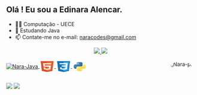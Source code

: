 ## Olá ! Eu sou a Edinara Alencar.
 
- 👩‍🎓 Computação - UECE
- 🌱 Estudando Java
- 📫 Contate-me no e-mail: naracodes@gmail.com 

<div align="center">
  <a href="https://github.com/naracodes">
  <img height="180em" src="https://github-readme-stats.vercel.app/api?username=naracodes&show_icons=true&theme=dracula&include_all_commits=true&count_private=true"/>
  <img height="180em" src="https://github-readme-stats.vercel.app/api/top-langs/?username=naracodes&layout=compact&langs_count=7&theme=dracula"/>
</div>

<div style="display: inline_block"><br>

  
  <img align="center" alt="Nara-Java" height="30" width="40" src="https://cdn.jsdelivr.net/gh/devicons/devicon/icons/java/java-original.svg" />
  <img align="center" alt="Nara-HTML" height="30" width="40" src="https://raw.githubusercontent.com/devicons/devicon/master/icons/html5/html5-original.svg">
  <img align="center" alt="Nara-CSS" height="30" width="40" src="https://raw.githubusercontent.com/devicons/devicon/master/icons/css3/css3-original.svg">
  <img align="center" alt="Nara-Python" height="30" width="40" src="https://raw.githubusercontent.com/devicons/devicon/master/icons/python/python-original.svg">
  <img align="right" alt="Nara-pic" height="150" style="border-radius:50px;" src="https://i.pinimg.com/originals/bc/90/12/bc90120213d13989f2017d023b11d404.jpg">
</div>

##

<div>
 <a href = "mailto:naracodes@gmail.com"><img src="https://img.shields.io/badge/Gmail-D14836?style=for-the-badge&logo=gmail&logoColor=white"></a>
  <a href="https://www.linkedin.com/in/edinara-lima-de-alencar-4b8873253/" target="_blank"><img src="https://img.shields.io/badge/-LinkedIn-%230077B5?style=for-the-badge&logo=linkedin&logoColor=white" target="_blank"></a>
</div>

